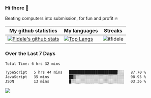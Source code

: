 ### Hi there 👋
<p>Beating computers into submission, for fun and profit 🔥</p>

|My github statistics|My languages|Streaks|
|-|-|-|
|[![Fidele's github stats](https://github-readme-stats.vercel.app/api?username=itfidele&count_private=true&show_icons=true&theme=dark&hide_title=true)](https://github.com/itfidele)|[![Top Langs](https://github-readme-stats.vercel.app/api/top-langs/?username=itfidele&show_icons=true&langs_count=8&theme=dark&layout=compact&hide_title=true)](https://github.com/itfidele)|![itfidele](https://github-readme-streak-stats.herokuapp.com/?user=itfidele&theme=dark)

### Over the Last 7 Days
<!--START_SECTION:waka-->

```txt
Total Time: 6 hrs 32 mins

TypeScript   5 hrs 44 mins   ██████████████████████░░░   87.70 %
JavaScript   35 mins         ██▒░░░░░░░░░░░░░░░░░░░░░░   08.95 %
JSON         13 mins         █░░░░░░░░░░░░░░░░░░░░░░░░   03.36 %
```

<!--END_SECTION:waka-->



![](https://komarev.com/ghpvc/?username=itfidele)
